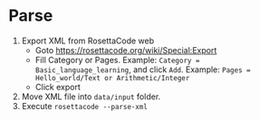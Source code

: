 
# Parse

1. Export XML from RosettaCode web
    * Goto https://rosettacode.org/wiki/Special:Export
    * Fill Category or Pages. Example: `Category = Basic_language_learning`, and click `Add`. Example: `Pages = Hello_world/Text or Arithmetic/Integer`
    * Click export
2. Move XML file into `data/input` folder.
3. Execute `rosettacode --parse-xml`
